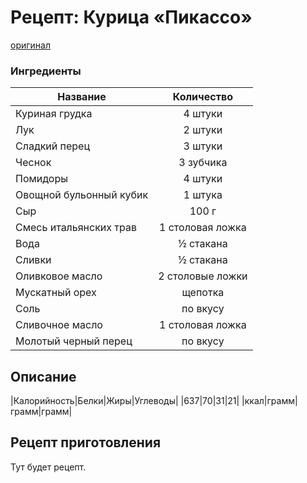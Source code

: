 # Рецепт: Курица «Пикассо»
[оригинал](https://eda.ru/recepty/osnovnye-blyuda/kurica-pikasso-25902)

### Ингредиенты
| Название        	| Количество    |
| -------------   	|:-------------:|
|Куриная грудка|4 штуки|
|Лук|2 штуки|
|Сладкий перец|3 штуки|
|Чеснок|3 зубчика|
|Помидоры|4 штуки|
|Овощной бульонный кубик|1 штука|
|Сыр|100 г|
|Смесь итальянских трав|1 столовая ложка|
|Вода|½ стакана|
|Сливки|½ стакана|
|Оливковое масло|2 столовые ложки|
|Мускатный орех|щепотка|
|Соль|по вкусу|
|Сливочное масло|1 столовая ложка|
|Молотый черный перец|по вкусу|

## Описание

|Калорийность|Белки|Жиры|Углеводы|
|637|70|31|21|
|ккал|грамм|грамм|грамм|
## Рецепт приготовления
Тут будет рецепт.